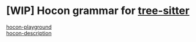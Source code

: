 # [WIP] Hocon grammar for [tree-sitter](https://github.com/tree-sitter/tree-sitter)

[hocon-playground](https://hocon-playground.herokuapp.com/)  
[hocon-description](https://github.com/lightbend/config/blob/master/HOCON.md)

